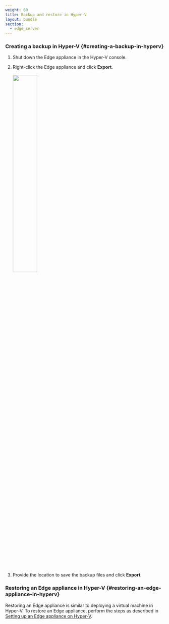 ```yaml
---
weight: 60
title: Backup and restore in Hyper-V
layout: bundle
section:
  - edge_server
---
```


### Creating a backup in Hyper-V {#creating-a-backup-in-hyperv}

1. Shut down the Edge appliance in the Hyper-V console.

2. Right-click the Edge appliance and click **Export**.<br><br>
   <img src="/images/edge/edge-hyperv-export.png" name="Hyper-V export" style="width:40%;"/>

3. Provide the location to save the backup files and click **Export**.

### Restoring an Edge appliance in Hyper-V {#restoring-an-edge-appliance-in-hyperv}

Restoring an Edge appliance is similar to deploying a virtual machine in Hyper-V. To restore an Edge appliance, perform the steps as described in [Setting up an Edge appliance on Hyper-V](/edge/setting-up-edge/#setting-up-the-edge-appliance-in-hyper-v).
